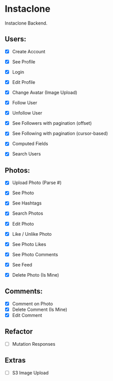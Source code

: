 # Instaclone

Instaclone Backend.

## Users:
- [x] Create Account
- [x] See Profile
- [x] Login
- [x] Edit Profile
- [x] Change Avatar (Image Upload)
- [x] Follow User
- [x] Unfollow User
- [x] See Followers with pagination (offset)
- [x] See Following with pagination (cursor-based)
- [x] Computed Fields
- [x] Search Users


## Photos:
- [x] Upload Photo (Parse #)
- [x] See Photo
- [x] See Hashtags
- [x] Search Photos
- [x] Edit Photo
- [x] Like / Unlike Photo
- [x] See Photo Likes
- [x] See Photo Comments
- [x] See Feed
- [x] Delete Photo (Is Mine)


## Comments:
- [x] Comment on Photo
- [x] Delete Comment (Is Mine)
- [x] Edit Comment

## Refactor
- [ ] Mutation Responses

## Extras
- [ ] S3 Image Upload